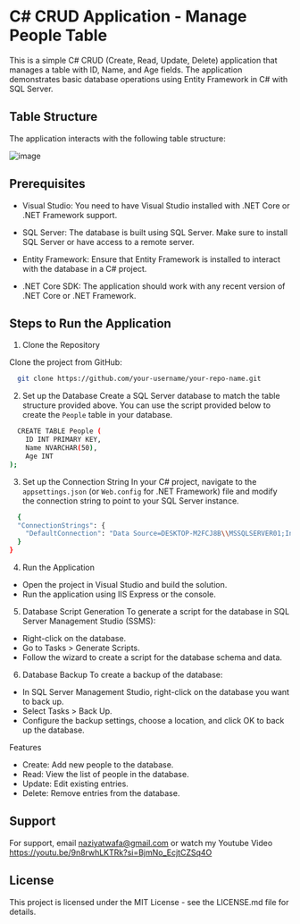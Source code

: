 
# C# CRUD Application - Manage People Table

This is a simple C# CRUD (Create, Read, Update, Delete) application that manages a table with ID, Name, and Age fields. The application demonstrates basic database operations using Entity Framework in C# with SQL Server. 

## Table Structure

The application interacts with the following table structure:

![image](https://github.com/user-attachments/assets/590e4420-d73d-41e9-8dd3-46152d04026e)


## Prerequisites

- Visual Studio: You need to have Visual Studio installed with     .NET Core or .NET Framework support.

- SQL Server: The database is built using SQL Server. Make sure to install SQL Server or have access to a remote server.

- Entity Framework: Ensure that Entity Framework is installed to interact with the database in a C# project.

- .NET Core SDK: The application should work with any recent version of .NET Core or .NET Framework.


## Steps to Run the Application

1. Clone the Repository

Clone the project from GitHub:
```bash
  git clone https://github.com/your-username/your-repo-name.git

```
2. Set up the Database
Create a SQL Server database to match the table structure provided above.
You can use the script provided below to create the `People` table in your database.

```bash
  CREATE TABLE People (
    ID INT PRIMARY KEY,
    Name NVARCHAR(50),
    Age INT
);

```
3. Set up the Connection String
In your C# project, navigate to the `appsettings.json` (or `Web.config` for .NET Framework) file and modify the connection string to point to your SQL Server instance.
```bash
  {
  "ConnectionStrings": {
    "DefaultConnection": "Data Source=DESKTOP-M2FCJ8B\\MSSQLSERVER01;Initial Catalog=crud;Integrated Security=True;TrustServerCertificate=True;"
  }
}
```
4. Run the Application
- Open the project in Visual Studio and build the solution.
- Run the application using IIS Express or the console.

5. Database Script Generation
To generate a script for the database in SQL Server Management Studio (SSMS):

- Right-click on the database.
- Go to Tasks > Generate Scripts.
- Follow the wizard to create a script for the database schema and data.

6. Database Backup
To create a backup of the database:

- In SQL Server Management Studio, right-click on the database you want to back up.
- Select Tasks > Back Up.
- Configure the backup settings, choose a location, and click OK to back up the database.


Features
- Create: Add new people to the database.
- Read: View the list of people in the database.
- Update: Edit existing entries.
- Delete: Remove entries from the database.


## Support

For support, email naziyatwafa@gmail.com or watch my Youtube Video https://youtu.be/9n8rwhLKTRk?si=BjmNo_EcjtCZSq4O


## License

This project is licensed under the MIT License - see the LICENSE.md file for details.

